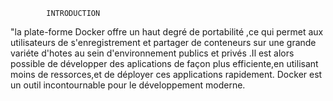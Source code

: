             INTRODUCTION

"la plate-forme Docker offre un haut degré de portabilité ,ce qui permet aux utilisateurs de s'enregistrement et partager de conteneurs sur une grande variéte d'hotes au sein d'environnement publics et privés .Il est alors possible de développer des aplications de façon plus efficiente,en utilisant moins de ressorces,et de déployer ces applications rapidement.
Docker est un outil incontournable pour le développement moderne.



